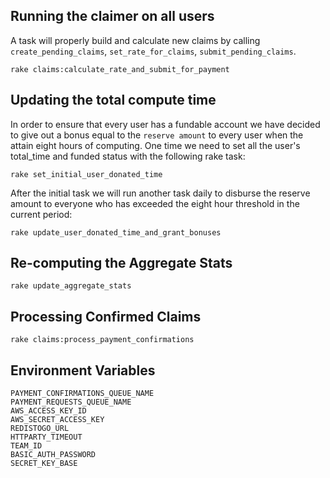 ## Running the claimer on all users

A task will properly build and calculate new claims by calling `create_pending_claims`, `set_rate_for_claims`, `submit_pending_claims`.

    rake claims:calculate_rate_and_submit_for_payment

## Updating the total compute time

In order to ensure that every user has a fundable account we have decided to
give out a bonus equal to the `reserve amount` to every user when the attain
eight hours of computing. One time we need to set all the user's total_time
and funded status with the following rake task:

    rake set_initial_user_donated_time

After the initial task we will run another task daily to disburse the reserve
amount to everyone who has exceeded the eight hour threshold in the current period:

    rake update_user_donated_time_and_grant_bonuses

## Re-computing the Aggregate Stats

    rake update_aggregate_stats

## Processing Confirmed Claims

    rake claims:process_payment_confirmations

## Environment Variables

    PAYMENT_CONFIRMATIONS_QUEUE_NAME
    PAYMENT_REQUESTS_QUEUE_NAME
    AWS_ACCESS_KEY_ID
    AWS_SECRET_ACCESS_KEY
    REDISTOGO_URL
    HTTPARTY_TIMEOUT
    TEAM_ID
    BASIC_AUTH_PASSWORD
    SECRET_KEY_BASE
    

